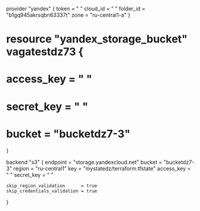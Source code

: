 

provider "yandex" {
  token     = "	"
  cloud_id  = "	"
  folder_id = "b1gq945akrsqbn63337t"
  zone      = "ru-central1-a"
}

# resource "yandex_storage_bucket" vagatestdz73 {
  # access_key = "	"
  # secret_key = "	"
  # bucket = "bucketdz7-3"
}

 backend "s3" {
    endpoint   = "storage.yandexcloud.net"
    bucket     = "bucketdz7-3"
    region     = "ru-central1"
    key        = "mystatedz/terraform.tfstate"
    access_key = "	"
	secret_key = "	"

    skip_region_validation      = true
    skip_credentials_validation = true
  }
  
